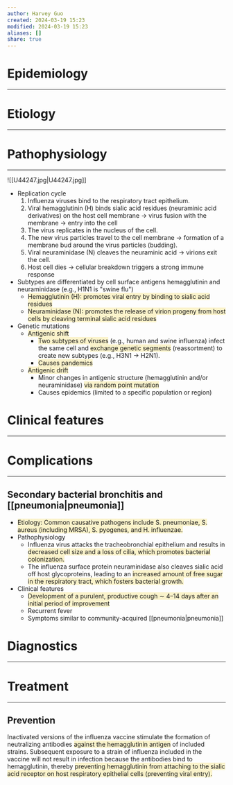```yaml
---
author: Harvey Guo
created: 2024-03-19 15:23
modified: 2024-03-19 15:23
aliases: []
share: true
---
```

# Epidemiology
---


# Etiology
---


# Pathophysiology
---
![[U44247.jpg|U44247.jpg]]
- Replication cycle
	1. Influenza viruses bind to the respiratory tract epithelium.
	2. Viral hemagglutinin (H) binds sialic acid residues (neuraminic acid derivatives) on the host cell membrane → virus fusion with the membrane → entry into the cell
	3. The virus replicates in the nucleus of the cell.
	4. The new virus particles travel to the cell membrane → formation of a membrane bud around the virus particles (budding).
	5. Viral neuraminidase (N) cleaves the neuraminic acid → virions exit the cell.
	6. Host cell dies → cellular breakdown triggers a strong immune response
- Subtypes are differentiated by cell surface antigens hemagglutinin and neuraminidase (e.g., H1N1 is "swine flu") 
	- <span style="background:rgba(240, 200, 0, 0.2)">Hemagglutinin (H): promotes viral entry by binding to sialic acid residues</span>
	- <span style="background:rgba(240, 200, 0, 0.2)">Neuraminidase (N): promotes the release of virion progeny from host cells by cleaving terminal sialic acid residues</span>
- Genetic mutations
	- <span style="background:rgba(240, 200, 0, 0.2)">Antigenic shift</span>
		- <span style="background:rgba(240, 200, 0, 0.2)">Two subtypes of viruses</span> (e.g., human and swine influenza) infect the same cell and <span style="background:rgba(240, 200, 0, 0.2)">exchange genetic segments</span> (reassortment) to create new subtypes (e.g., H3N1 → H2N1).
		- <span style="background:rgba(240, 200, 0, 0.2)">Causes pandemics</span>
	- <span style="background:rgba(240, 200, 0, 0.2)">Antigenic drift</span>
		- Minor changes in antigenic structure (hemagglutinin and/or neuraminidase) <span style="background:rgba(240, 200, 0, 0.2)">via random point mutation</span>
		- Causes epidemics (limited to a specific population or region)

# Clinical features
---

# Complications
---
## Secondary bacterial bronchitis and [[pneumonia|pneumonia]]
- <span style="background:rgba(240, 200, 0, 0.2)">Etiology: Common causative pathogens include S. pneumoniae, S. aureus (including MRSA), S. pyogenes, and H. influenzae.</span>
- Pathophysiology
	- Influenza virus attacks the tracheobronchial epithelium and results in <span style="background:rgba(240, 200, 0, 0.2)">decreased cell size and a loss of cilia, which promotes bacterial colonization.</span>
	- The influenza surface protein neuraminidase also cleaves sialic acid off host glycoproteins, leading to an <span style="background:rgba(240, 200, 0, 0.2)">increased amount of free sugar in the respiratory tract, which fosters bacterial growth.</span>
- Clinical features
	- <span style="background:rgba(240, 200, 0, 0.2)">Development of a purulent, productive cough ∼ 4–14 days after an initial period of improvement </span>
	- Recurrent fever
	- Symptoms similar to community-acquired [[pneumonia|pneumonia]]
# Diagnostics
---


# Treatment
---
## Prevention
Inactivated versions of the influenza vaccine stimulate the formation of neutralizing antibodies <span style="background:rgba(240, 200, 0, 0.2)">against the hemagglutinin antigen</span> of included strains.  Subsequent exposure to a strain of influenza included in the vaccine will not result in infection because the antibodies bind to hemagglutinin, thereby <span style="background:rgba(240, 200, 0, 0.2)">preventing hemagglutinin from attaching to the sialic acid receptor on host respiratory epithelial cells (preventing viral entry).</span>
